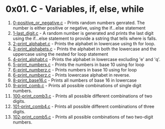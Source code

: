 # 0x01. C - Variables, if, else, while

1. [0-positive_or_negative.c](./0-positive_or_negative) - Prints random numbers genrated. The number is either positive or negative, using the if...else statement
2. [1-last_digit.c](./1-last_digit) - A random number is generated and prints the last digit using the if...else statement to provide a sstring that tells where is falls.
3. [2-print_alphabet.c](./2-print_alphabet) - Prints the alphabet in lowercase using th for loop.
4. [3-print_alphabets.c](./3-print_alphabets) - Prints the alphabet in both the lowercase and the uppercase using the nested for loop statement
5. [4-print_alphabt.c](./4-print_alphabt) - Prints the alphabet in lowercase excluding 'e' and 'q'.
6. [5-print_numbers.c](./5-print_numbers) - Prints the numbers in base 10 using for loop
7. [6-print_numberz.c](./6-print_numberz) - Prints numbers in base 10 using for loop
8. [6-print_numberz.c](./6-print_numberz) - Prints lowercase alphabet in reverse.
9. [8-print_base16.c](./8-print_base16) - Prints all numbers of base 16 in lowercase
10. [9-print_comb.c](./9-print_comb) - Prints all possible combinations of single digit numbers.
11. [100-print_comb3.c](./100-print_comb3) - Prints all possible different combinations of two digits.
12. [101-print_comb4.c](./101-print_comb4) - Prints all possible different combinations of three digits.
13. [102-print_comb5.c](./102-print_comb5) - Prints all possible combinations of two two-digit numbers.
